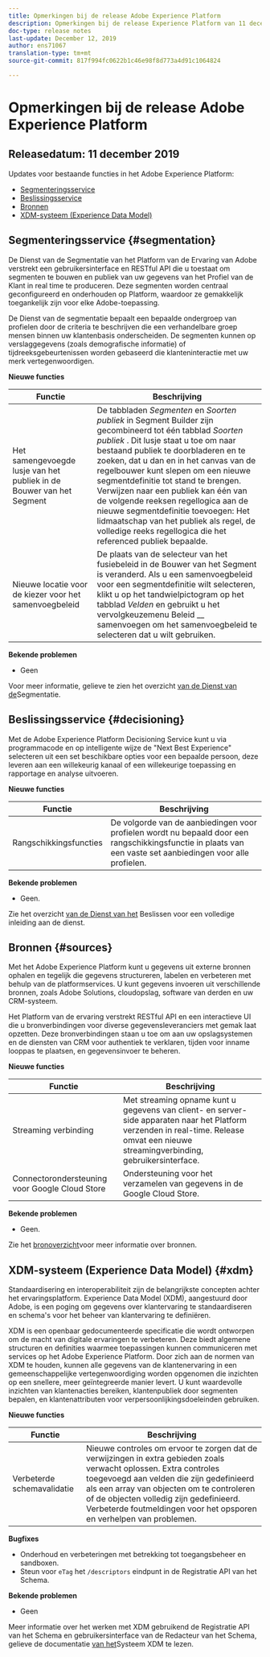 ```yaml
---
title: Opmerkingen bij de release Adobe Experience Platform
description: Opmerkingen bij de release Experience Platform van 11 december 2019
doc-type: release notes
last-update: December 12, 2019
author: ens71067
translation-type: tm+mt
source-git-commit: 817f994fc0622b1c46e98f8d773a4d91c1064824

---
```



# Opmerkingen bij de release Adobe Experience Platform

## Releasedatum: 11 december 2019

Updates voor bestaande functies in het Adobe Experience Platform:

* [Segmenteringsservice](#segmentation)
* [Beslissingsservice](#decisioning)
* [Bronnen](#sources)
* [XDM-systeem (Experience Data Model)](#xdm)

## Segmenteringsservice {#segmentation}

De Dienst van de Segmentatie van het Platform van de Ervaring van Adobe verstrekt een gebruikersinterface en RESTful API die u toestaat om segmenten te bouwen en publiek van uw gegevens van het Profiel van de Klant in real time te produceren. Deze segmenten worden centraal geconfigureerd en onderhouden op Platform, waardoor ze gemakkelijk toegankelijk zijn voor elke Adobe-toepassing.

De Dienst van de segmentatie bepaalt een bepaalde ondergroep van profielen door de criteria te beschrijven die een verhandelbare groep mensen binnen uw klantenbasis onderscheiden. De segmenten kunnen op verslaggegevens (zoals demografische informatie) of tijdreeksgebeurtenissen worden gebaseerd die klanteninteractie met uw merk vertegenwoordigen.

**Nieuwe functies**

| Functie | Beschrijving |
|--- | ---|
| Het samengevoegde lusje van het publiek in de Bouwer van het Segment | De tabbladen _Segmenten_ en _Soorten publiek_ in Segment Builder zijn gecombineerd tot één tabblad _Soorten publiek_ . Dit lusje staat u toe om naar bestaand publiek te doorbladeren en te zoeken, dat u dan en in het canvas van de regelbouwer kunt slepen om een nieuwe segmentdefinitie tot stand te brengen. Verwijzen naar een publiek kan één van de volgende reeksen regellogica aan de nieuwe segmentdefinitie toevoegen: Het lidmaatschap van het publiek als regel, de volledige reeks regellogica die het referenced publiek bepaalde. |
| Nieuwe locatie voor de kiezer voor het samenvoegbeleid | De plaats van de selecteur van het fusiebeleid in de Bouwer van het Segment is veranderd. Als u een samenvoegbeleid voor een segmentdefinitie wilt selecteren, klikt u op het tandwielpictogram op het tabblad _Velden_ en gebruikt u het vervolgkeuzemenu Beleid __ samenvoegen om het samenvoegbeleid te selecteren dat u wilt gebruiken. |

**Bekende problemen**

* Geen

Voor meer informatie, gelieve te zien het overzicht [van de Dienst van de](../../segmentation/home.md)Segmentatie.

## Beslissingsservice {#decisioning}

Met de Adobe Experience Platform Decisioning Service kunt u via programmacode en op intelligente wijze de &quot;Next Best Experience&quot; selecteren uit een set beschikbare opties voor een bepaalde persoon, deze leveren aan een willekeurig kanaal of een willekeurige toepassing en rapportage en analyse uitvoeren.

**Nieuwe functies**

| Functie | Beschrijving |
| -----------| ---------- |
| Rangschikkingsfuncties | De volgorde van de aanbiedingen voor profielen wordt nu bepaald door een rangschikkingsfunctie in plaats van een vaste set aanbiedingen voor alle profielen. |

**Bekende problemen**

* Geen.

Zie het overzicht [van de Dienst van het](../../decisioning-service/home.md) Beslissen voor een volledige inleiding aan de dienst.

## Bronnen {#sources}

Met het Adobe Experience Platform kunt u gegevens uit externe bronnen ophalen en tegelijk die gegevens structureren, labelen en verbeteren met behulp van de platformservices. U kunt gegevens invoeren uit verschillende bronnen, zoals Adobe Solutions, cloudopslag, software van derden en uw CRM-systeem.

Het Platform van de ervaring verstrekt RESTful API en een interactieve UI die u bronverbindingen voor diverse gegevensleveranciers met gemak laat opzetten. Deze bronverbindingen staan u toe om aan uw opslagsystemen en de diensten van CRM voor authentiek te verklaren, tijden voor inname looppas te plaatsen, en gegevensinvoer te beheren.

**Nieuwe functies**

| Functie | Beschrijving |
| ---------- | ------------ |
| Streaming verbinding | Met streaming opname kunt u gegevens van client- en server-side apparaten naar het Platform verzenden in real-time. Release omvat een nieuwe streamingverbinding, gebruikersinterface. |
| Connectorondersteuning voor Google Cloud Store | Ondersteuning voor het verzamelen van gegevens in de Google Cloud Store. |

**Bekende problemen**

* Geen.

Zie het [bronoverzicht](../../sources/home.md)voor meer informatie over bronnen.

## XDM-systeem (Experience Data Model) {#xdm}

Standaardisering en interoperabiliteit zijn de belangrijkste concepten achter het ervaringsplatform. Experience Data Model (XDM), aangestuurd door Adobe, is een poging om gegevens over klantervaring te standaardiseren en schema&#39;s voor het beheer van klantervaring te definiëren.

XDM is een openbaar gedocumenteerde specificatie die wordt ontworpen om de macht van digitale ervaringen te verbeteren. Deze biedt algemene structuren en definities waarmee toepassingen kunnen communiceren met services op het Adobe Experience Platform. Door zich aan de normen van XDM te houden, kunnen alle gegevens van de klantenervaring in een gemeenschappelijke vertegenwoordiging worden opgenomen die inzichten op een snellere, meer geïntegreerde manier levert. U kunt waardevolle inzichten van klantenacties bereiken, klantenpubliek door segmenten bepalen, en klantenattributen voor verpersoonlijkingsdoeleinden gebruiken.

**Nieuwe functies**

| Functie | Beschrijving |
|--- | ---|
| Verbeterde schemavalidatie | Nieuwe controles om ervoor te zorgen dat de verwijzingen in extra gebieden zoals verwacht oplossen. Extra controles toegevoegd aan velden die zijn gedefinieerd als een array van objecten om te controleren of de objecten volledig zijn gedefinieerd. Verbeterde foutmeldingen voor het opsporen en verhelpen van problemen. |

**Bugfixes**

* Onderhoud en verbeteringen met betrekking tot toegangsbeheer en sandboxen.
* Steun voor `eTag` het `/descriptors` eindpunt in de Registratie API van het Schema.

**Bekende problemen**

* Geen

Meer informatie over het werken met XDM gebruikend de Registratie API van het Schema en gebruikersinterface van de Redacteur van het Schema, gelieve de documentatie [van het](../../xdm/home.md)Systeem XDM te lezen.